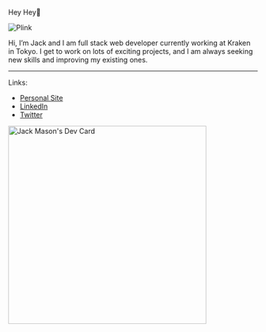 Hey Hey👋

![Plink](https://cdn.betterttv.net/emote/641acd4b09065320f4a2c529/3x)

Hi, I’m Jack and I am full stack web developer currently working at Kraken in Tokyo.
I get to work on lots of exciting projects, and I am always seeking new skills and improving my existing ones.


---

Links:
- [Personal Site](https://jack-mason.dev/)
- [LinkedIn](https://www.linkedin.com/in/jack-mason-developer/)
- [Twitter](https://twitter.com/mrsideshowjack)



<a href="https://app.daily.dev/jack_mason_dev"><img src="https://api.daily.dev/devcards/2ae695c176db4f1fae7e28941b3ac5bc.png?r=9cg" width="400" alt="Jack Mason's Dev Card"/></a>


